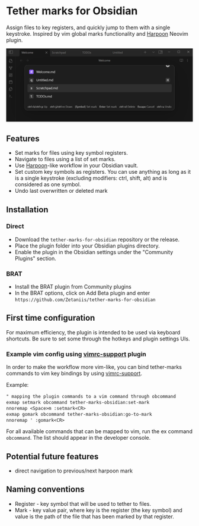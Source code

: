 # Tether marks for Obsidian
Assign files to key registers, and quickly jump to them with a single keystroke. Inspired by vim global marks functionality and [Harpoon](https://github.com/ThePrimeagen/harpoon) Neovim plugin.

![main](https://github.com/Zetaniis/tether-marks-for-obsidian/blob/master/assets/main.png?raw=true)

## Features
- Set marks for files using key symbol registers.
- Navigate to files using a list of set marks.
- Use [Harpoon](https://github.com/ThePrimeagen/harpoon)-like workflow in your Obsidian vault. 
- Set custom key symbols as registers. You can use anything as long as it is a single keystroke (excluding modifiers: ctrl, shift, alt) and is considered as one symbol. 
- Undo last overwritten or deleted mark

## Installation

### Direct
- Download the `tether-marks-for-obsidian` repository or the release.
- Place the plugin folder into your Obsidian plugins directory.
- Enable the plugin in the Obsidian settings under the "Community Plugins" section.

### BRAT
 - Install the BRAT plugin from Community plugins
 - In the BRAT options, click on Add Beta plugin and enter `https://github.com/Zetaniis/tether-marks-for-obsidian`

## First time configuration
For maximum efficiency, the plugin is intended to be used via keyboard shortcuts. Be sure to set some through the hotkeys and plugin settings UIs. 

### Example vim config using [vimrc-support](https://github.com/esm7/obsidian-vimrc-support) plugin
In order to make the workflow more vim-like, you can bind tether-marks commands to vim key bindings by using [vimrc-support](https://github.com/esm7/obsidian-vimrc-support).

Example:
```vimscript
" mapping the plugin commands to a vim command through obcommand
exmap setmark obcommand tether-marks-obsidian:set-mark
nnoremap <Space>m :setmark<CR>
exmap gomark obcommand tether-marks-obsidian:go-to-mark
nnoremap ' :gomark<CR>
```

For all available commands that can be mapped to vim, run the ex command `obcommand`. The list should appear in the developer console.

## Potential future features
- direct navigation to previous/next harpoon mark

## Naming conventions
- Register - key symbol that will be used to tether to files. 
- Mark - key value pair, where key is the register (the key symbol) and value is the path of the file that has been marked by that register. 
